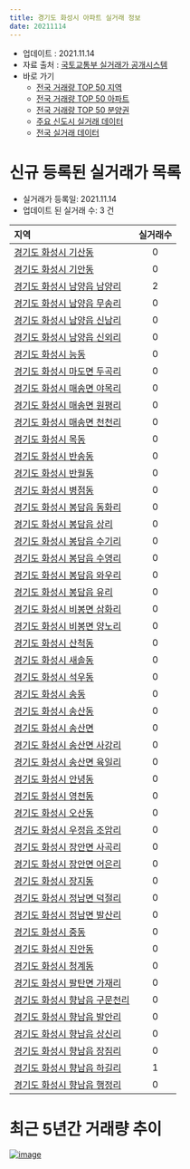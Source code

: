 ```yaml
---
title: 경기도 화성시 아파트 실거래 정보
date: 20211114
---
```


* 업데이트 : 2021.11.14
* 자료 출처 : [국토교통부 실거래가 공개시스템](http://rt.molit.go.kr)
* 바로 가기
    * [전국 거래량 TOP 50 지역](https://apt-info.github.io/apt-trade-info/tr)
    * [전국 거래량 TOP 50 아파트](https://apt-info.github.io/apt-trade-info/ta)
    * [전국 거래량 TOP 50 분양권](https://apt-info.github.io/apt-trade-info/tb)
    * [주요 신도시 실거래 데이터](https://apt-info.github.io/apt-trade-info/newtown)
    * [전국 실거래 데이터](https://apt-info.github.io/apt-trade-info/all)



<script async src="https://pagead2.googlesyndication.com/pagead/js/adsbygoogle.js"></script>
<!-- 기본광고 -->
<ins class="adsbygoogle"
     style="display:block"
     data-ad-client="ca-pub-1142216861245946"
     data-ad-slot="4805727019"
     data-ad-format="auto"
     data-full-width-responsive="true"></ins>
<script>
     (adsbygoogle = window.adsbygoogle || []).push({});
</script>


# 신규 등록된 실거래가 목록

* 실거래가 등록일: 2021.11.14
* 업데이트 된 실거래 수: 3 건


|지역|실거래수|
|:---|:---:|
|[경기도 화성시 기산동](https://apt-info.github.io/apt-trade-info/r1226)|0|
|[경기도 화성시 기안동](https://apt-info.github.io/apt-trade-info/r1228)|0|
|[경기도 화성시 남양읍 남양리](https://apt-info.github.io/apt-trade-info/r1239)|2|
|[경기도 화성시 남양읍 무송리](https://apt-info.github.io/apt-trade-info/r3233)|0|
|[경기도 화성시 남양읍 신남리](https://apt-info.github.io/apt-trade-info/r1244)|0|
|[경기도 화성시 남양읍 신외리](https://apt-info.github.io/apt-trade-info/r3488)|0|
|[경기도 화성시 능동](https://apt-info.github.io/apt-trade-info/r1225)|0|
|[경기도 화성시 마도면 두곡리](https://apt-info.github.io/apt-trade-info/r1246)|0|
|[경기도 화성시 매송면 야목리](https://apt-info.github.io/apt-trade-info/r3537)|0|
|[경기도 화성시 매송면 원평리](https://apt-info.github.io/apt-trade-info/r3004)|0|
|[경기도 화성시 매송면 천천리](https://apt-info.github.io/apt-trade-info/r1240)|0|
|[경기도 화성시 목동](https://apt-info.github.io/apt-trade-info/r3430)|0|
|[경기도 화성시 반송동](https://apt-info.github.io/apt-trade-info/r2887)|0|
|[경기도 화성시 반월동](https://apt-info.github.io/apt-trade-info/r1227)|0|
|[경기도 화성시 병점동](https://apt-info.github.io/apt-trade-info/r1224)|0|
|[경기도 화성시 봉담읍 동화리](https://apt-info.github.io/apt-trade-info/r1234)|0|
|[경기도 화성시 봉담읍 상리](https://apt-info.github.io/apt-trade-info/r1233)|0|
|[경기도 화성시 봉담읍 수기리](https://apt-info.github.io/apt-trade-info/r1236)|0|
|[경기도 화성시 봉담읍 수영리](https://apt-info.github.io/apt-trade-info/r3003)|0|
|[경기도 화성시 봉담읍 와우리](https://apt-info.github.io/apt-trade-info/r1235)|0|
|[경기도 화성시 봉담읍 유리](https://apt-info.github.io/apt-trade-info/r1247)|0|
|[경기도 화성시 비봉면 삼화리](https://apt-info.github.io/apt-trade-info/r3125)|0|
|[경기도 화성시 비봉면 양노리](https://apt-info.github.io/apt-trade-info/r1245)|0|
|[경기도 화성시 산척동](https://apt-info.github.io/apt-trade-info/r3535)|0|
|[경기도 화성시 새솔동](https://apt-info.github.io/apt-trade-info/r3486)|0|
|[경기도 화성시 석우동](https://apt-info.github.io/apt-trade-info/r3005)|0|
|[경기도 화성시 송동](https://apt-info.github.io/apt-trade-info/r3431)|0|
|[경기도 화성시 송산동](https://apt-info.github.io/apt-trade-info/r1229)|0|
|[경기도 화성시 송산면](https://apt-info.github.io/apt-trade-info/r3604)|0|
|[경기도 화성시 송산면 사강리](https://apt-info.github.io/apt-trade-info/r1248)|0|
|[경기도 화성시 송산면 육일리](https://apt-info.github.io/apt-trade-info/r3080)|0|
|[경기도 화성시 안녕동](https://apt-info.github.io/apt-trade-info/r1230)|0|
|[경기도 화성시 영천동](https://apt-info.github.io/apt-trade-info/r1232)|0|
|[경기도 화성시 오산동](https://apt-info.github.io/apt-trade-info/r1231)|0|
|[경기도 화성시 우정읍 조암리](https://apt-info.github.io/apt-trade-info/r1237)|0|
|[경기도 화성시 장안면 사곡리](https://apt-info.github.io/apt-trade-info/r1241)|0|
|[경기도 화성시 장안면 어은리](https://apt-info.github.io/apt-trade-info/r2888)|0|
|[경기도 화성시 장지동](https://apt-info.github.io/apt-trade-info/r3487)|0|
|[경기도 화성시 정남면 덕절리](https://apt-info.github.io/apt-trade-info/r1243)|0|
|[경기도 화성시 정남면 발산리](https://apt-info.github.io/apt-trade-info/r1242)|0|
|[경기도 화성시 중동](https://apt-info.github.io/apt-trade-info/r3429)|0|
|[경기도 화성시 진안동](https://apt-info.github.io/apt-trade-info/r1223)|0|
|[경기도 화성시 청계동](https://apt-info.github.io/apt-trade-info/r3336)|0|
|[경기도 화성시 팔탄면 가재리](https://apt-info.github.io/apt-trade-info/r1250)|0|
|[경기도 화성시 향남읍 구문천리](https://apt-info.github.io/apt-trade-info/r3652)|0|
|[경기도 화성시 향남읍 발안리](https://apt-info.github.io/apt-trade-info/r1249)|0|
|[경기도 화성시 향남읍 상신리](https://apt-info.github.io/apt-trade-info/r3232)|0|
|[경기도 화성시 향남읍 장짐리](https://apt-info.github.io/apt-trade-info/r1238)|0|
|[경기도 화성시 향남읍 하길리](https://apt-info.github.io/apt-trade-info/r3536)|1|
|[경기도 화성시 향남읍 행정리](https://apt-info.github.io/apt-trade-info/r3006)|0|



<script async src="https://pagead2.googlesyndication.com/pagead/js/adsbygoogle.js"></script>
<!-- 기본광고 -->
<ins class="adsbygoogle"
     style="display:block"
     data-ad-client="ca-pub-1142216861245946"
     data-ad-slot="4805727019"
     data-ad-format="auto"
     data-full-width-responsive="true"></ins>
<script>
     (adsbygoogle = window.adsbygoogle || []).push({});
</script>


# 최근 5년간 거래량 추이


<div style="width:100%;">
    <canvas id="deal_progress" height="200"></canvas>
</div>

<script>
new Chart(document.getElementById("deal_progress"), {
    type: 'line',
    data: {
        labels: ['16.01','16.02','16.03','16.04','16.05','16.06','16.07','16.08','16.09','16.10','16.11','16.12','17.01','17.02','17.03','17.04','17.05','17.06','17.07','17.08','17.09','17.10','17.11','17.12','18.01','18.02','18.03','18.04','18.05','18.06','18.07','18.08','18.09','18.10','18.11','18.12','19.01','19.02','19.03','19.04','19.05','19.06','19.07','19.08','19.09','19.10','19.11','19.12','20.01','20.02','20.03','20.04','20.05','20.06','20.07','20.08','20.09','20.10','20.11','20.12','21.01','21.02','21.03','21.04','21.05','21.06','21.07','21.08','21.09','21.10','21.11'],
        datasets: [{
            label: '매매/분양권',
            data: [760,743,1148,1555,1622,1636,1480,1807,1770,1930,1308,1366,1038,1069,1143,989,1205,1533,1709,1273,1400,1280,2038,1725,1619,1981,2220,1197,1185,1372,1168,1909,1932,1196,740,669,740,639,763,680,1091,834,946,909,962,1400,1751,2248,2466,2948,1178,960,1250,2412,1530,1082,989,1275,1877,2143,1568,1272,1258,973,1432,1150,1362,1049,992,539,36],
            borderColor: "rgba(66, 133, 243, 1)",
            backgroundColor: "rgba(66, 133, 243, 0.05)",
            borderWidth: 1,
            pointRadius: 0,
            fill: false,
            lineTension: 0
        },{
            label: '전/월세',
            data: [1074,869,886,743,817,787,847,817,822,947,807,1101,947,1298,1151,1020,944,967,1025,1101,1093,890,922,1175,1281,1087,1219,1080,1203,982,935,1231,1095,1497,1008,1105,1174,1040,1077,950,829,959,1095,1294,1319,1377,1262,1363,1523,1874,1271,1172,1147,1157,1342,1264,1617,1646,1826,1529,1620,1131,1224,1396,1242,1512,1703,1910,1917,1877,436],
            borderColor: "rgba(255, 90, 0, 1)",
            backgroundColor: "rgba(255, 90, 0, 0.05)",
            borderWidth: 1,
            pointRadius: 0,
            fill: false,
            lineTension: 0
        },{
            label: '합계',
            data: [1834,1612,2034,2298,2439,2423,2327,2624,2592,2877,2115,2467,1985,2367,2294,2009,2149,2500,2734,2374,2493,2170,2960,2900,2900,3068,3439,2277,2388,2354,2103,3140,3027,2693,1748,1774,1914,1679,1840,1630,1920,1793,2041,2203,2281,2777,3013,3611,3989,4822,2449,2132,2397,3569,2872,2346,2606,2921,3703,3672,3188,2403,2482,2369,2674,2662,3065,2959,2909,2416,472],
            borderColor: "rgba(0, 0, 0, 1)",
            backgroundColor: "rgba(0, 0, 0, 0.03)",
            borderWidth: 0.1,
            pointRadius: 0,
            fill: true,
            lineTension: 0
        }
        ]
    },
    options: {
        responsive: true,
        title: {
            display: false
        },
        tooltips: {
            mode: 'index',
            intersect: false
        },
        hover: {
            mode: 'nearest',
            intersect: true
        },
        scales: {
            xAxes: [{
                display: true,
                scaleLabel: {
                    display: true,
                    labelString: '년/월'
                }
            }],
            yAxes: [{
                display: true,
                ticks: {
                    suggestedMin: 0,
                },
                scaleLabel: {
                    display: true,
                    labelString: '실거래 수'
                }
            }]
        }
    }
});

</script>


[![image](https://apt-info.github.io/images/2020-01-03-apt-trade-info/1024x500.png)](https://play.google.com/store/apps/details?id=com.aptinfo.apttradeinfo)

